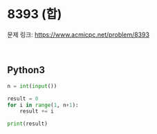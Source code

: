 # 8393 (합)

문제 링크: <https://www.acmicpc.net/problem/8393>

<br>

## Python3

```python
n = int(input())

result = 0
for i in range(1, n+1):
    result += i

print(result)
```
